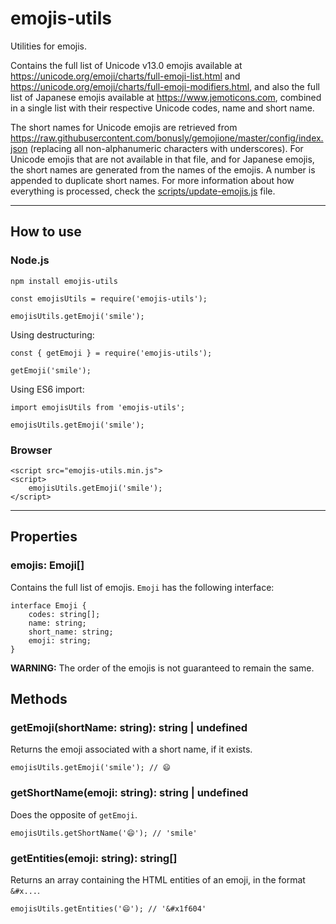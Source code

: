 # emojis-utils

Utilities for emojis.

Contains the full list of Unicode v13.0 emojis available at https://unicode.org/emoji/charts/full-emoji-list.html and https://unicode.org/emoji/charts/full-emoji-modifiers.html, and also the full list of Japanese emojis available at https://www.jemoticons.com, combined in a single list with their respective Unicode codes, name and short name.

The short names for Unicode emojis are retrieved from https://raw.githubusercontent.com/bonusly/gemojione/master/config/index.json (replacing all non-alphanumeric characters with underscores). For Unicode emojis that are not available in that file, and for Japanese emojis, the short names are generated from the names of the emojis. A number is appended to duplicate short names. For more information about how everything is processed, check the [scripts/update-emojis.js](/-/blob/main/scripts/update-emojis.js) file.

---

## How to use

### Node.js

```
npm install emojis-utils
```

```
const emojisUtils = require('emojis-utils');

emojisUtils.getEmoji('smile');
```

Using destructuring:

```
const { getEmoji } = require('emojis-utils');

getEmoji('smile');
```

Using ES6 import:

```
import emojisUtils from 'emojis-utils';

emojisUtils.getEmoji('smile');
```

### Browser

```
<script src="emojis-utils.min.js">
<script>
	emojisUtils.getEmoji('smile');
</script>
```

---

## Properties

### emojis: Emoji[]

Contains the full list of emojis. `Emoji` has the following interface:

```
interface Emoji {
	codes: string[];
	name: string;
	short_name: string;
	emoji: string;
}
```

**WARNING:** The order of the emojis is not guaranteed to remain the same.

## Methods

### getEmoji(shortName: string): string | undefined

Returns the emoji associated with a short name, if it exists.

```
emojisUtils.getEmoji('smile'); // 😄
```

### getShortName(emoji: string): string | undefined

Does the opposite of `getEmoji`.

```
emojisUtils.getShortName('😄'); // 'smile'
```

### getEntities(emoji: string): string[]

Returns an array containing the HTML entities of an emoji, in the format `&#x...`.

```
emojisUtils.getEntities('😄'); // '&#x1f604'
```
